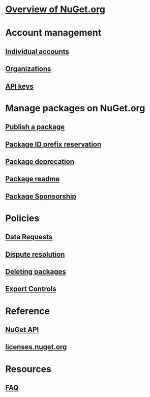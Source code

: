 # [Overview of NuGet.org](overview-nuget-org.md)
# Account management
## [Individual accounts](individual-accounts.md)
## [Organizations](organizations-on-nuget-org.md)
## [API keys](scoped-api-keys.md)
# Manage packages on NuGet.org
## [Publish a package](publish-a-package.md)
## [Package ID prefix reservation](id-prefix-reservation.md)
## [Package deprecation](deprecate-packages.md)
## [Package readme](package-readme-on-nuget-org.md)
## [Package Sponsorship](package-sponsorship-on-nuget-org.md)
# Policies
## [Data Requests](policies/Data-requests.md)
## [Dispute resolution](policies/dispute-resolution.md)
## [Deleting packages](policies/deleting-packages.md)
## [Export Controls](policies/export-control.md)
# Reference
## [NuGet API](../api/overview.md)
## [licenses.nuget.org](licenses.nuget.org.md)
# Resources
## [FAQ](nuget-org-faq.yml)
